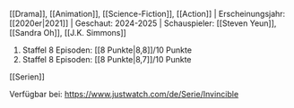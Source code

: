 
[[Drama]], [[Animation]], [[Science-Fiction]], [[Action]] | Erscheinungsjahr: [[2020er|2021]] | Geschaut: 2024-2025 | Schauspieler: [[Steven Yeun]], [[Sandra Oh]], [[J.K. Simmons]] 

1. Staffel 8 Episoden: [[8 Punkte|8,8]]/10 Punkte
2. Staffel 8 Episoden: [[8 Punkte|8,7]]/10 Punkte


[[Serien]]

Verfügbar bei: https://www.justwatch.com/de/Serie/Invincible